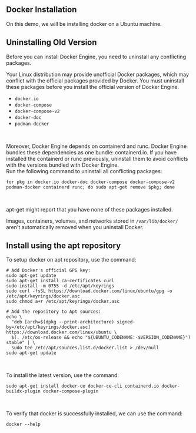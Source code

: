 ## Docker Installation

On this demo, we will be installing docker on a Ubuntu machine.

## Uninstalling Old Version

Before you can install Docker Engine, you need to uninstall any conflicting packages.

Your Linux distribution may provide unofficial Docker packages, which may conflict with the official packages provided by Docker. You must uninstall these packages before you install the official version of Docker Engine.
<br>

* ```docker.io```
* ```docker-compose```
* ```docker-compose-v2```
* ```docker-doc```
* ```podman-docker```
<br>

Moreover, Docker Engine depends on containerd and runc. Docker Engine bundles these dependencies as one bundle: containerd.io. If you have installed the containerd or runc previously, uninstall them to avoid conflicts with the versions bundled with Docker Engine.
<br>
Run the following command to uninstall all conflicting packages:
<br>

```
for pkg in docker.io docker-doc docker-compose docker-compose-v2 podman-docker containerd runc; do sudo apt-get remove $pkg; done
```
<br>

apt-get might report that you have none of these packages installed.

Images, containers, volumes, and networks stored in ```/var/lib/docker/``` aren't automatically removed when you uninstall Docker.
<br>

## Install using the apt repository

To setup docker on apt repository, use the command:
```
# Add Docker's official GPG key:
sudo apt-get update
sudo apt-get install ca-certificates curl
sudo install -m 0755 -d /etc/apt/keyrings
sudo curl -fsSL https://download.docker.com/linux/ubuntu/gpg -o /etc/apt/keyrings/docker.asc
sudo chmod a+r /etc/apt/keyrings/docker.asc

# Add the repository to Apt sources:
echo \
  "deb [arch=$(dpkg --print-architecture) signed-by=/etc/apt/keyrings/docker.asc] https://download.docker.com/linux/ubuntu \
  $(. /etc/os-release && echo "${UBUNTU_CODENAME:-$VERSION_CODENAME}") stable" | \
  sudo tee /etc/apt/sources.list.d/docker.list > /dev/null
sudo apt-get update
```
<br>

To install the latest version, use the command:
```
sudo apt-get install docker-ce docker-ce-cli containerd.io docker-buildx-plugin docker-compose-plugin
```
<br>

To verify that docker is successfully installed, we can use the command:
```
docker --help
```
<br>



